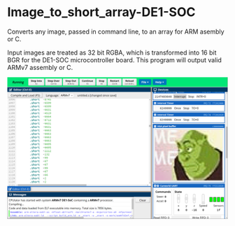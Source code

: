 # Image_to_short_array-DE1-SOC
Converts any image, passed in command line, to an array for ARM asembly or C.

Input images are treated as 32 bit RGBA, which is transformed into 16 bit BGR for the DE1-SOC microcontroller board. This program will output valid ARMv7 assembly or C.

![screeny](https://github.com/TheBigSasha/Image_to_short_array-DE1-SOC/blob/master/2021-04-16%2022_22_16-CPUlator%20ARMv7%20System%20Simulator.png?raw=true)
